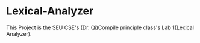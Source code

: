# Lexical-Analyzer
This Project is the SEU CSE's (Dr. Qi)Compile principle class's Lab 1(Lexical Analyzer).

